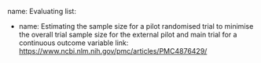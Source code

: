 name: Evaluating
list:
  - name: Estimating the sample size for a pilot randomised trial to minimise the overall trial sample size for the external pilot and main trial for a continuous outcome variable
    link: https://www.ncbi.nlm.nih.gov/pmc/articles/PMC4876429/
